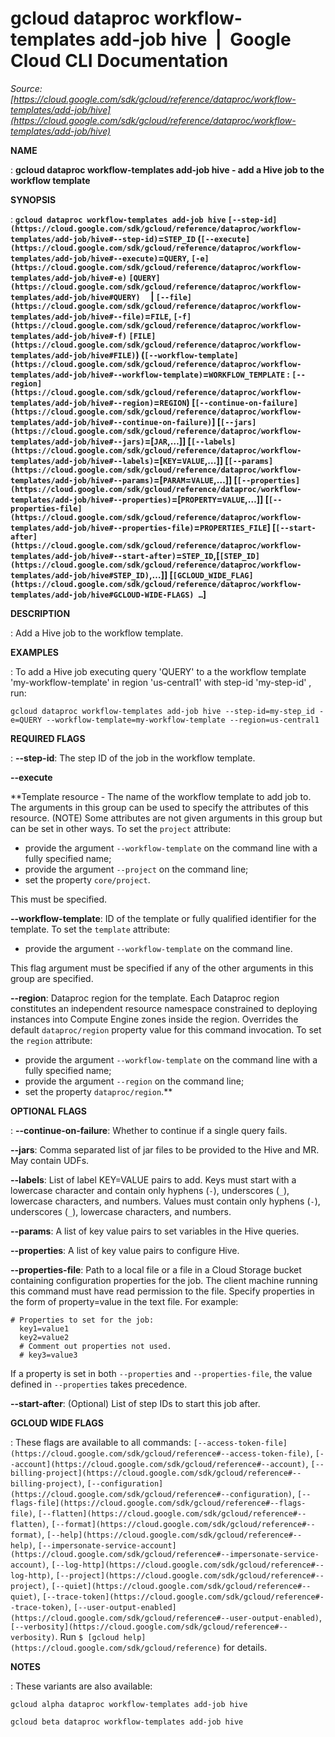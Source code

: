 # gcloud dataproc workflow-templates add-job hive  |  Google Cloud CLI Documentation

*Source: [https://cloud.google.com/sdk/gcloud/reference/dataproc/workflow-templates/add-job/hive](https://cloud.google.com/sdk/gcloud/reference/dataproc/workflow-templates/add-job/hive)*

**NAME**

: **gcloud dataproc workflow-templates add-job hive - add a Hive job to the workflow template**

**SYNOPSIS**

: **`gcloud dataproc workflow-templates add-job hive` `[--step-id](https://cloud.google.com/sdk/gcloud/reference/dataproc/workflow-templates/add-job/hive#--step-id)`=`STEP_ID` (`[--execute](https://cloud.google.com/sdk/gcloud/reference/dataproc/workflow-templates/add-job/hive#--execute)`=`QUERY`, `[-e](https://cloud.google.com/sdk/gcloud/reference/dataproc/workflow-templates/add-job/hive#-e)` `[QUERY](https://cloud.google.com/sdk/gcloud/reference/dataproc/workflow-templates/add-job/hive#QUERY)`     | `[--file](https://cloud.google.com/sdk/gcloud/reference/dataproc/workflow-templates/add-job/hive#--file)`=`FILE`, `[-f](https://cloud.google.com/sdk/gcloud/reference/dataproc/workflow-templates/add-job/hive#-f)` `[FILE](https://cloud.google.com/sdk/gcloud/reference/dataproc/workflow-templates/add-job/hive#FILE)`) (`[--workflow-template](https://cloud.google.com/sdk/gcloud/reference/dataproc/workflow-templates/add-job/hive#--workflow-template)`=`WORKFLOW_TEMPLATE` : `[--region](https://cloud.google.com/sdk/gcloud/reference/dataproc/workflow-templates/add-job/hive#--region)`=`REGION`) [`[--continue-on-failure](https://cloud.google.com/sdk/gcloud/reference/dataproc/workflow-templates/add-job/hive#--continue-on-failure)`] [`[--jars](https://cloud.google.com/sdk/gcloud/reference/dataproc/workflow-templates/add-job/hive#--jars)`=[`JAR`,…]] [`[--labels](https://cloud.google.com/sdk/gcloud/reference/dataproc/workflow-templates/add-job/hive#--labels)`=[`KEY`=`VALUE`,…]] [`[--params](https://cloud.google.com/sdk/gcloud/reference/dataproc/workflow-templates/add-job/hive#--params)`=[`PARAM`=`VALUE`,…]] [`[--properties](https://cloud.google.com/sdk/gcloud/reference/dataproc/workflow-templates/add-job/hive#--properties)`=[`PROPERTY`=`VALUE`,…]] [`[--properties-file](https://cloud.google.com/sdk/gcloud/reference/dataproc/workflow-templates/add-job/hive#--properties-file)`=`PROPERTIES_FILE`] [`[--start-after](https://cloud.google.com/sdk/gcloud/reference/dataproc/workflow-templates/add-job/hive#--start-after)`=`STEP_ID`,[`[STEP_ID](https://cloud.google.com/sdk/gcloud/reference/dataproc/workflow-templates/add-job/hive#STEP_ID)`,…]] [`[GCLOUD_WIDE_FLAG](https://cloud.google.com/sdk/gcloud/reference/dataproc/workflow-templates/add-job/hive#GCLOUD-WIDE-FLAGS) …`]**

**DESCRIPTION**

: Add a Hive job to the workflow template.

**EXAMPLES**

: To add a Hive job executing query 'QUERY' to a the workflow template
'my-workflow-template' in region 'us-central1' with step-id 'my-step-id' , run:

```
gcloud dataproc workflow-templates add-job hive --step-id=my-step_id -e=QUERY --workflow-template=my-workflow-template --region=us-central1
```

**REQUIRED FLAGS**

: **--step-id**:
The step ID of the job in the workflow template.

**--execute**

**Template resource - The name of the workflow template to add job to. The
arguments in this group can be used to specify the attributes of this resource.
(NOTE) Some attributes are not given arguments in this group but can be set in
other ways.
To set the `project` attribute:

- provide the argument `--workflow-template` on the command line with a
fully specified name;
- provide the argument `--project` on the command line;
- set the property `core/project`.

This must be specified.

**--workflow-template**:
ID of the template or fully qualified identifier for the template.
To set the `template` attribute:

- provide the argument `--workflow-template` on the command line.

This flag argument must be specified if any of the other arguments in this group
are specified.

**--region**:
Dataproc region for the template. Each Dataproc region constitutes an
independent resource namespace constrained to deploying instances into Compute
Engine zones inside the region. Overrides the default
`dataproc/region` property value for this command invocation.
To set the `region` attribute:

- provide the argument `--workflow-template` on the command line with a
fully specified name;
- provide the argument `--region` on the command line;
- set the property `dataproc/region`.**

**OPTIONAL FLAGS**

: **--continue-on-failure**:
Whether to continue if a single query fails.

**--jars**:
Comma separated list of jar files to be provided to the Hive and MR. May contain
UDFs.

**--labels**:
List of label KEY=VALUE pairs to add.
Keys must start with a lowercase character and contain only hyphens
(`-`), underscores (`_`), lowercase characters, and
numbers. Values must contain only hyphens (`-`), underscores
(`_`), lowercase characters, and numbers.

**--params**:
A list of key value pairs to set variables in the Hive queries.

**--properties**:
A list of key value pairs to configure Hive.

**--properties-file**:
Path to a local file or a file in a Cloud Storage bucket containing
configuration properties for the job. The client machine running this command
must have read permission to the file.
Specify properties in the form of property=value in the text file. For example:

```
# Properties to set for the job:
  key1=value1
  key2=value2
  # Comment out properties not used.
  # key3=value3
```

If a property is set in both `--properties` and
`--properties-file`, the value defined in `--properties`
takes precedence.

**--start-after**:
(Optional) List of step IDs to start this job after.

**GCLOUD WIDE FLAGS**

: These flags are available to all commands: `[--access-token-file](https://cloud.google.com/sdk/gcloud/reference#--access-token-file)`,
`[--account](https://cloud.google.com/sdk/gcloud/reference#--account)`, `[--billing-project](https://cloud.google.com/sdk/gcloud/reference#--billing-project)`,
`[--configuration](https://cloud.google.com/sdk/gcloud/reference#--configuration)`,
`[--flags-file](https://cloud.google.com/sdk/gcloud/reference#--flags-file)`,
`[--flatten](https://cloud.google.com/sdk/gcloud/reference#--flatten)`, `[--format](https://cloud.google.com/sdk/gcloud/reference#--format)`, `[--help](https://cloud.google.com/sdk/gcloud/reference#--help)`, `[--impersonate-service-account](https://cloud.google.com/sdk/gcloud/reference#--impersonate-service-account)`,
`[--log-http](https://cloud.google.com/sdk/gcloud/reference#--log-http)`,
`[--project](https://cloud.google.com/sdk/gcloud/reference#--project)`, `[--quiet](https://cloud.google.com/sdk/gcloud/reference#--quiet)`, `[--trace-token](https://cloud.google.com/sdk/gcloud/reference#--trace-token)`, `[--user-output-enabled](https://cloud.google.com/sdk/gcloud/reference#--user-output-enabled)`,
`[--verbosity](https://cloud.google.com/sdk/gcloud/reference#--verbosity)`.
Run `$ [gcloud help](https://cloud.google.com/sdk/gcloud/reference)` for details.

**NOTES**

: These variants are also available:

```
gcloud alpha dataproc workflow-templates add-job hive
```

```
gcloud beta dataproc workflow-templates add-job hive
```